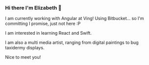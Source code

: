 ### Hi there I'm Elizabeth 👋

I am currently working with Angular at Ving! Using Bitbucket... so I'm committing I promise, just not here :P

I am interested in learning React and Swift. 

I am also a multi media artist, ranging from digital paintings to bug taxidermy displays. 

Nice to meet you!

<!--
**eadurflinger/eadurflinger** is a ✨ _special_ ✨ repository because its `README.md` (this file) appears on your GitHub profile.

Here are some ideas to get you started:

- 🔭 I’m currently working on ...
- 🌱 I’m currently learning ...
- 👯 I’m looking to collaborate on ...
- 🤔 I’m looking for help with ...
- 💬 Ask me about ...
- 📫 How to reach me: ...
- 😄 Pronouns: ...
- ⚡ Fun fact: ...
-->

